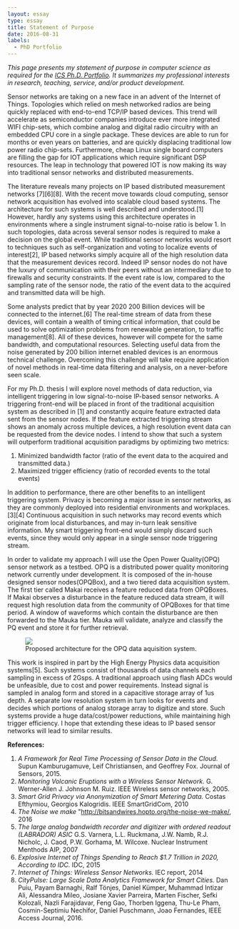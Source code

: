 ```yaml
---
layout: essay  
type: essay  
title: Statement of Purpose  
date: 2016-08-31  
labels:
  - PhD Portfolio
--- 
```


*This page presents my statement of purpose in computer science as required for the [ICS Ph.D. Portfolio](http://www.ics.hawaii.edu/academics/graduate-degree-programs/ph-d-in-ics/#phd-portfolio). It summarizes my professional interests in research, teaching, service, and/or product development.*

Sensor networks are taking on a new face in an advent of the Internet of Things. Topologies which relied on mesh networked radios are being quickly replaced with end-to-end TCP/IP based devices. This trend will accelerate as semiconductor companies introduce ever more integrated WIFI chip-sets, which combine analog and digital radio circuitry with an embedded CPU core in a single package. These devices are able to run for months or even years on batteries, and are quickly displacing traditional low power radio chip-sets.  Furthermore, cheap Linux single board computers are filling the gap for IOT applications which require significant DSP resources. The leap in technology that powered IOT is now making its way into traditional sensor networks and distributed measurements. 

The literature reveals many projects on IP based distributed measurement networks [7][6][8]. With the recent move towards cloud computing, sensor network acquisition has evolved into scalable cloud based systems. The architecture for such systems is well described and understood.[1] However, hardly any systems using this architecture operates in environments where a single instrument signal-to-noise ratio is below 1. In such topologies, data across several sensor nodes is required to make a decision on the global event. While traditional sensor networks would resort to techniques such as self-organization and voting to localize events of interest[2], IP based networks simply acquire all of the high resolution data that the measurement devices record. Indeed IP sensor nodes do not have the luxury of communication with their peers without an intermediary due to firewalls and security constraints. If the event rate is low, compared to the sampling rate of the sensor node, the ratio of the event data to the acquired and transmitted data will be high.

Some analysts predict that by year 2020 200 Billion devices will be connected to the internet.[6] The real-time stream of data from these devices, will contain a wealth of timing critical information, that could be used to solve optimization problems from renewable generation, to traffic management[8]. All of these devices, however will compete for the same bandwidth, and computational resources. Selecting useful data from the noise generated by 200 billion internet enabled devices is an enormous technical challenge. Overcoming this challenge will take require application of novel methods in real-time data filtering and analysis, on a never-before seen scale.

For my Ph.D. thesis I will explore novel methods of data reduction, via intelligent triggering in low signal-to-noise IP-based sensor networks. A triggering front-end will be placed in front of the traditional acquisition system as described in [1] and constantly acquire feature extracted data sent from the sensor nodes. If the feature extracted triggering stream shows an anomaly across multiple devices, a high resolution event data can be requested from the device nodes. I intend to show that such a system will outperform traditional acquisition paradigms by optimizing two metrics:

1. Minimized bandwidth factor (ratio of the event data to the acquired and transmitted data.)
2. Maximized trigger efficiency (ratio of recorded events to the total events)

In addition to performance, there are other benefits to an intelligent triggering system. Privacy is becoming a major issue in sensor networks, as they are commonly deployed into residential environments and workplaces.[3][4] Continuous acquisition in such networks may record events which originate from local disturbances, and may in-turn leak sensitive information. My smart triggering front-end would simply discard such events, since they would only appear in a single sensor node triggering stream.

In order to validate my approach I will use the Open Power Quality(OPQ) sensor network as a testbed. OPQ is a distributed power quality monitoring network currently under development. It is composed of the in-house designed sensor nodes(OPQBox), and a two tiered data acquisition system. The first tier called Makai receives a feature reduced data from OPQBoxes. If Makai observes a disturbance in the feature reduced data stream, it will request high resolution data from the community of OPQBoxes for that time period. A window of waveforms which contain the disturbance are then forwarded to the Mauka tier. Mauka will validate, analyze and classify the PQ event and store it for further retrieval.  
 
<figure class="ui fluid bordered center image">
<img src="{{ site.baseurl }}/images/proposed_architecture.png">
<figcaption>Proposed architecture for the OPQ data aquisition system.</figcaption>
</figure>
 
This work is inspired in part by the High Energy Physics data acquisition systems[5]. Such systems consist of thousands of data channels each sampling in excess of 2Gsps. A traditional approach using flash ADCs would be unfeasible, due to cost and power requirements. Instead signal is sampled in analog form and stored in a capacitive storage array of 1us depth. A separate low resolution system in turn looks for events and decides which portions of analog storage array to digitize and store. Such systems provide a huge data/cost/power reductions, while maintaining high trigger efficiency. I hope that extending these ideas to IP based sensor networks will lead to similar results.

**References:**

1. *A Framework for Real Time Processing of Sensor Data in the Cloud.* Supun Kamburugamuve, Leif Christiansen, and Geoffrey Fox. Journal of Sensors, 2015.
2. *Monitoring Volcanic Eruptions with a Wireless Sensor Network.* G. Werner-Allen J. Johnson M. Ruiz. IEEE Wireless sensor networks, 2005.
3. *Smart Grid Privacy via Anonymization of Smart Metering Data.* Costas Efthymiou, Georgios Kalogridis. IEEE SmartGridCom, 2010
4. *The Noise we make* "http://bitsandwires.hopto.org/the-noise-we-make/, 2016
5. *The large analog bandwidth recorder and digitizer with ordered readout (LABRADOR) ASIC* G.S. Varnera, L.L. Ruckmana, J.W. Namb, R.J. Nicholc, J. Caod, P.W. Gorhama, M. Wilcoxe. Nuclear Instrument Menthods AIP, 2007
6. *Explosive Internet of Things Spending to Reach $1.7 Trillion in 2020, According to IDC.* IDC, 2015 
7. *Internet of Things: Wireless Sensor Networks.* IEC report, 2014
8. *CityPulse: Large Scale Data Analytics Framework for Smart Cities.* Dan Puiu, Payam Barnaghi, Ralf Tönjes, Daniel Kümper, Muhammad Intizar Ali, Alessandra Mileo, Josiane Xavier Parreira, Marten Fischer, Sefki Kolozali, Nazli Farajidavar, Feng Gao, Thorben Iggena, Thu-Le Pham, Cosmin-Septimiu Nechifor, Daniel Puschmann, Joao Fernandes, IEEE Access Journal, 2016.

